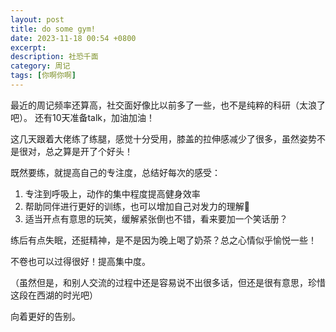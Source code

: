 ```yaml
---
layout: post
title: do some gym!
date: 2023-11-18 00:54 +0800
excerpt: 
description: 社恐千面
category: 周记
tags: [你啊你啊]
---
```


最近的周记频率还算高，社交面好像比以前多了一些，也不是纯粹的科研（太浪了吧）。
还有10天准备talk，加油加油！

这几天跟着大佬练了练腿，感觉十分受用，膝盖的拉伸感减少了很多，虽然姿势不是很对，总之算是开了个好头！

既然要练，就提高自己的专注度，总结好每次的感受：

1. 专注到呼吸上，动作的集中程度提高健身效率
2. 帮助同伴进行更好的训练，也可以增加自己对发力的理解🤔
3. 适当开点有意思的玩笑，缓解紧张倒也不错，看来要加一个笑话册？

练后有点失眠，还挺精神，是不是因为晚上喝了奶茶？总之心情似乎愉悦一些！

不卷也可以过得很好！提高集中度。

（虽然但是，和别人交流的过程中还是容易说不出很多话，但还是很有意思，珍惜这段在西湖的时光吧）

向着更好的告别。

